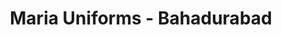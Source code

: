 ---
title: "Maria Uniforms - Bahadurabad"
url: /karachi/maria-uniforms-bahadurabad/
shop: clothes
---